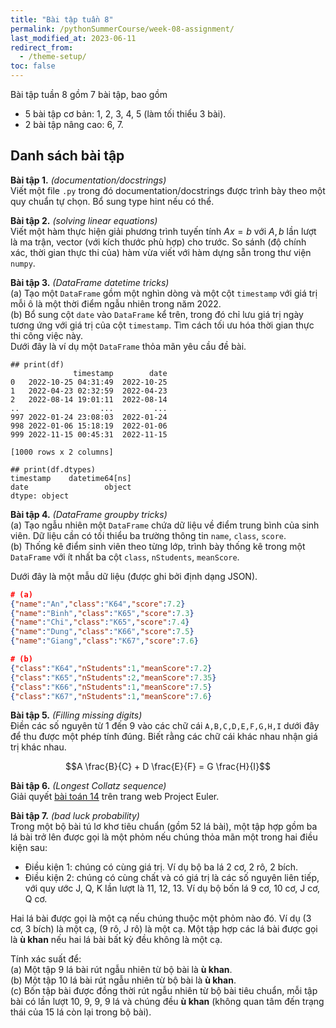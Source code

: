 ```yaml
---
title: "Bài tập tuần 8"
permalink: /pythonSummerCourse/week-08-assignment/
last_modified_at: 2023-06-11
redirect_from:
  - /theme-setup/
toc: false
---
```



Bài tập tuần 8 gồm 7 bài tập, bao gồm
- 5 bài tập cơ bản: 1, 2, 3, 4, 5 (làm tối thiểu 3 bài).
- 2 bài tập nâng cao: 6, 7.


## Danh sách bài tập

**Bài tập 1.** *(documentation/docstrings)* \
Viết một file `.py` trong đó documentation/docstrings được trình bày theo một quy chuẩn tự chọn. Bổ sung type hint nếu có thể.


**Bài tập 2.** *(solving linear equations)* \
Viết một hàm thực hiện giải phương trình tuyến tính $Ax=b$ với $A,b$ lần lượt là ma trận, vector (với kích thước phù hợp) cho trước. So sánh (độ chính xác, thời gian thực thi của) hàm vừa viết với hàm dựng sẵn trong thư viện `numpy`.


**Bài tập 3.** *(DataFrame datetime tricks)* \
(a) Tạo một `DataFrame` gồm một nghìn dòng và một cột `timestamp` với giá trị mỗi ô là một thời điểm ngẫu nhiên trong năm 2022. \
(b) Bổ sung cột `date` vào `DataFrame` kể trên, trong đó chỉ lưu giá trị ngày tương ứng với giá trị của cột `timestamp`. Tìm cách tối ưu hóa thời gian thực thi công việc này. \
Dưới đây là ví dụ một `DataFrame` thỏa mãn yêu cầu đề bài.

```
## print(df)
              timestamp        date
0   2022-10-25 04:31:49  2022-10-25
1   2022-04-23 02:32:59  2022-04-23
2   2022-08-14 19:01:11  2022-08-14
..                  ...         ...
997 2022-01-24 23:08:03  2022-01-24
998 2022-01-06 15:18:19  2022-01-06
999 2022-11-15 00:45:31  2022-11-15

[1000 rows x 2 columns]

## print(df.dtypes)
timestamp    datetime64[ns]
date                 object
dtype: object
```


**Bài tập 4.** *(DataFrame groupby tricks)* \
(a) Tạo ngẫu nhiên một `DataFrame` chứa dữ liệu về điểm trung bình của sinh viên. Dữ liệu cần có tối thiểu ba trường thông tin `name`, `class`, `score`. \
(b) Thống kê điểm sinh viên theo từng lớp, trình bày thống kê trong một `DataFrame` với ít nhất ba cột `class`, `nStudents`, `meanScore`.

Dưới đây là một mẫu dữ liệu (được ghi bởi định dạng JSON).

```json
# (a)
{"name":"An","class":"K64","score":7.2}
{"name":"Binh","class":"K65","score":7.3}
{"name":"Chi","class":"K65","score":7.4}
{"name":"Dung","class":"K66","score":7.5}
{"name":"Giang","class":"K67","score":7.6}

# (b)
{"class":"K64","nStudents":1,"meanScore":7.2}
{"class":"K65","nStudents":2,"meanScore":7.35}
{"class":"K66","nStudents":1,"meanScore":7.5}
{"class":"K67","nStudents":1,"meanScore":7.6}
```


**Bài tập 5.** *(Filling missing digits)* \
Điền các số nguyên từ 1 đến 9 vào các chữ cái `A,B,C,D,E,F,G,H,I` dưới đây để thu được một phép tính đúng. Biết rằng các chữ cái khác nhau nhận giá trị khác nhau.

$$A \frac{B}{C} + D \frac{E}{F} = G \frac{H}{I}$$


**Bài tập 6.** *(Longest Collatz sequence)* \
Giải quyết [bài toán 14](https://projecteuler.net/problem=14) trên trang web Project Euler.


**Bài tập 7.** *(bad luck probability)* \
Trong một bộ bài tú lơ khơ tiêu chuẩn (gồm 52 lá bài), một tập hợp gồm ba lá bài trở lên được gọi là một phỏm nếu chúng thỏa mãn một trong hai điều kiện sau:
- Điều kiện 1: chúng có cùng giá trị. Ví dụ bộ ba lá 2 cơ, 2 rô, 2 bích.
- Điều kiện 2: chúng có cùng chất và có giá trị là các số nguyên liên tiếp, với quy ước J, Q, K lần lượt là 11, 12, 13. Ví dụ bộ bốn lá 9 cơ, 10 cơ, J cơ, Q cơ.

Hai lá bài được gọi là một cạ nếu chúng thuộc một phỏm nào đó. Ví dụ (3 cơ, 3 bích) là một cạ, (9 rô, J rô) là một cạ. Một tập hợp các lá bài được gọi là **ù khan** nếu hai lá bài bất kỳ đều không là một cạ.

Tính xác suất để: \
(a) Một tập 9 lá bài rút ngẫu nhiên từ bộ bài là **ù khan**. \
(b) Một tập 10 lá bài rút ngẫu nhiên từ bộ bài là **ù khan**. \
(c) Bốn tập bài được đồng thời rút ngẫu nhiên từ bộ bài tiêu chuẩn, mỗi tập bài có lần lượt 10, 9, 9, 9 lá và chúng đều **ù khan** (không quan tâm đến trạng thái của 15 lá còn lại trong bộ bài).
